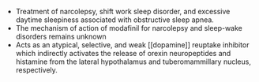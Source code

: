 - Treatment of narcolepsy, shift work sleep disorder, and excessive daytime sleepiness associated with obstructive sleep apnea.
- The mechanism of action of modafinil for narcolepsy and sleep-wake disorders remains unknown
- Acts as an atypical, selective, and weak [[dopamine]] reuptake inhibitor which indirectly activates the release of orexin neuropeptides and histamine from the lateral hypothalamus and tuberomammillary nucleus, respectively.